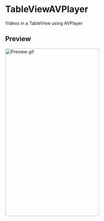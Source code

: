 # TableViewAVPlayer
Videos in a TableView using AVPlayer

## Preview
<img src="https://github.com/pgpt10/TableViewAVPlayer/blob/master/Preview.gif"  width='300' height='534' alt="Preview gif">
